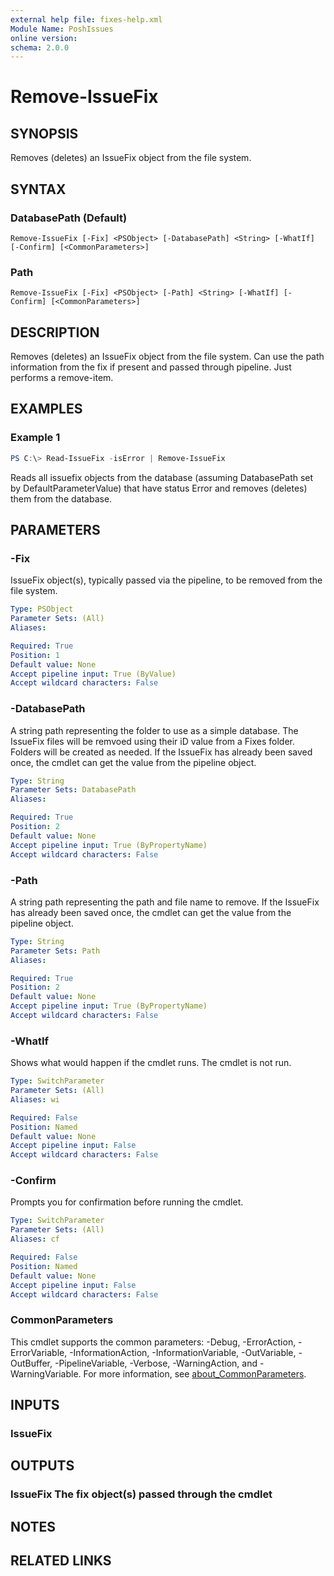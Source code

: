 ```yaml
---
external help file: fixes-help.xml
Module Name: PoshIssues
online version:
schema: 2.0.0
---
```


# Remove-IssueFix

## SYNOPSIS
Removes (deletes) an IssueFix object from the file system.

## SYNTAX

### DatabasePath (Default)
```
Remove-IssueFix [-Fix] <PSObject> [-DatabasePath] <String> [-WhatIf] [-Confirm] [<CommonParameters>]
```

### Path
```
Remove-IssueFix [-Fix] <PSObject> [-Path] <String> [-WhatIf] [-Confirm] [<CommonParameters>]
```

## DESCRIPTION
Removes (deletes) an IssueFix object from the file system. 
Can use the path information from the fix if present and passed through pipeline. 
Just performs a remove-item.

## EXAMPLES

### Example 1
```powershell
PS C:\> Read-IssueFix -isError | Remove-IssueFix
```

Reads all issuefix objects from the database (assuming DatabasePath set by DefaultParameterValue) that have status Error and removes (deletes) them from the database.

## PARAMETERS

### -Fix
IssueFix object(s), typically passed via the pipeline, to be removed from the file system.

```yaml
Type: PSObject
Parameter Sets: (All)
Aliases:

Required: True
Position: 1
Default value: None
Accept pipeline input: True (ByValue)
Accept wildcard characters: False
```

### -DatabasePath
A string path representing the folder to use as a simple database. 
The IssueFix files will be remvoed using their iD value from a Fixes folder. 
Folders will be created as needed. 
If the IssueFix has already been saved once, the cmdlet can get the value from the pipeline object.

```yaml
Type: String
Parameter Sets: DatabasePath
Aliases:

Required: True
Position: 2
Default value: None
Accept pipeline input: True (ByPropertyName)
Accept wildcard characters: False
```

### -Path
A string path representing the path and file name to remove. 
If the IssueFix has already been saved once, the cmdlet can get the value from the pipeline object.

```yaml
Type: String
Parameter Sets: Path
Aliases:

Required: True
Position: 2
Default value: None
Accept pipeline input: True (ByPropertyName)
Accept wildcard characters: False
```

### -WhatIf
Shows what would happen if the cmdlet runs.
The cmdlet is not run.

```yaml
Type: SwitchParameter
Parameter Sets: (All)
Aliases: wi

Required: False
Position: Named
Default value: None
Accept pipeline input: False
Accept wildcard characters: False
```

### -Confirm
Prompts you for confirmation before running the cmdlet.

```yaml
Type: SwitchParameter
Parameter Sets: (All)
Aliases: cf

Required: False
Position: Named
Default value: None
Accept pipeline input: False
Accept wildcard characters: False
```

### CommonParameters
This cmdlet supports the common parameters: -Debug, -ErrorAction, -ErrorVariable, -InformationAction, -InformationVariable, -OutVariable, -OutBuffer, -PipelineVariable, -Verbose, -WarningAction, and -WarningVariable. For more information, see [about_CommonParameters](http://go.microsoft.com/fwlink/?LinkID=113216).

## INPUTS

### IssueFix
## OUTPUTS

### IssueFix The fix object(s) passed through the cmdlet
## NOTES

## RELATED LINKS
